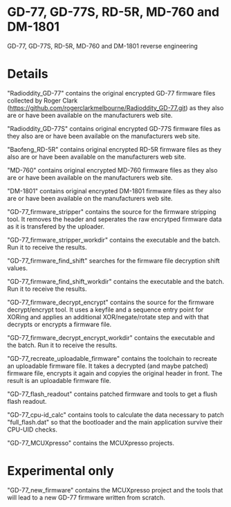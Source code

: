 # GD-77, GD-77S, RD-5R, MD-760 and DM-1801
GD-77, GD-77S, RD-5R, MD-760 and DM-1801 reverse engineering

# Details
"Radioddity_GD-77" contains the original encrypted GD-77 firmware files collected by Roger Clark (https://github.com/rogerclarkmelbourne/Radioddity_GD-77.git) as they also are or have been available on the manufacturers web site.

"Radioddity_GD-77S" contains original encrypted GD-77S firmware files as they also are or have been available on the manufacturers web site.

"Baofeng_RD-5R" contains original encrypted RD-5R firmware files as they also are or have been available on the manufacturers web site.

"MD-760" contains original encrypted MD-760 firmware files as they also are or have been available on the manufacturers web site.

"DM-1801" contains original encrypted DM-1801 firmware files as they also are or have been available on the manufacturers web site.

"GD-77_firmware_stripper" contains the source for the firmware stripping tool. It removes the header and seperates the raw encrytped firmware data as it is transfered by the uploader.

"GD-77_firmware_stripper_workdir" contains the executable and the batch. Run it to receive the results.

"GD-77_firmware_find_shift" searches for the firmware file decryption shift values.

"GD-77_firmware_find_shift_workdir" contains the executable and the batch. Run it to receive the results.

"GD-77_firmware_decrypt_encrypt" contains the source for the firmware decrypt/encrypt tool. It uses a keyfile and a sequence entry point for XORing and applies an additional XOR/negate/rotate step and with that decrypts or encrypts a firmware file.

"GD-77_firmware_decrypt_encrypt_workdir" contains the executable and the batch. Run it to receive the results.
 
"GD-77_recreate_uploadable_firmware" contains the toolchain to recreate an uploadable firmware file. It takes a decrypted (and maybe patched) firmware file, encrypts it again and copyies the original header in front. The result is an uploadable firmware file.

"GD-77_flash_readout" contains patched firmware and tools to get a flush flash readout.

"GD-77_cpu-id_calc" contains tools to calculate the data necessary to patch "full_flash.dat" so that the bootloader and the main application survive their CPU-UID checks.

"GD-77_MCUXpresso" contains the MCUXpresso projects.

# Experimental only
"GD-77_new_firmware" contains the MCUXpresso project and the tools that will lead to a new GD-77 firmware written from scratch.
